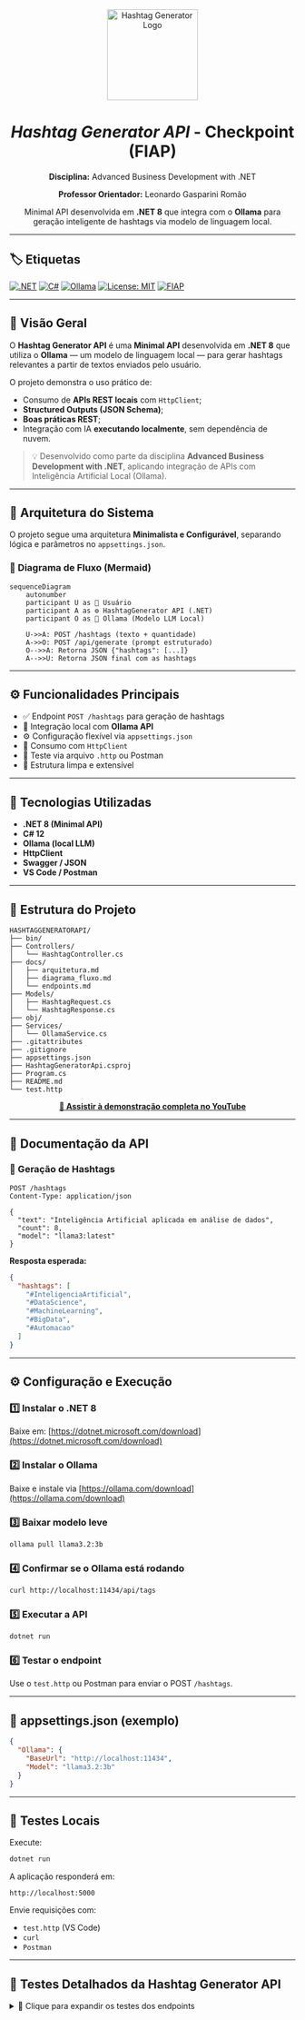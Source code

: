 <div align="center">
  <img src="https://cdn-icons-png.flaticon.com/512/5968/5968292.png" alt="Hashtag Generator Logo" width="160"/>
  
  <h1><i><b>Hashtag Generator API</b></i> - Checkpoint (FIAP)</h1>
  <p><b>Disciplina:</b> Advanced Business Development with .NET</p>
  <p><b>Professor Orientador:</b> Leonardo Gasparini Romão</p>
  <p>Minimal API desenvolvida em <b>.NET 8</b> que integra com o <b>Ollama</b> para geração inteligente de hashtags via modelo de linguagem local.</p>
</div>

---

## 🏷️ Etiquetas
[![.NET](https://img.shields.io/badge/.NET-8.0-blue.svg)](https://dotnet.microsoft.com/)
[![C#](https://img.shields.io/badge/C%23-Minimal%20API-green.svg)](https://learn.microsoft.com/aspnet/core)
[![Ollama](https://img.shields.io/badge/AI-Ollama-black.svg)](https://ollama.com/)
[![License: MIT](https://img.shields.io/badge/License-MIT-green.svg)](https://choosealicense.com/licenses/mit/)
[![FIAP](https://img.shields.io/badge/FIAP-2TDSB-red.svg)](https://www.fiap.com.br/)

---

## 🎯 Visão Geral

O **Hashtag Generator API** é uma **Minimal API** desenvolvida em **.NET 8** que utiliza o **Ollama** — um modelo de linguagem local — para gerar hashtags relevantes a partir de textos enviados pelo usuário.

O projeto demonstra o uso prático de:
- Consumo de **APIs REST locais** com `HttpClient`;
- **Structured Outputs (JSON Schema)**;
- **Boas práticas REST**;
- Integração com IA **executando localmente**, sem dependência de nuvem.

> 💡 Desenvolvido como parte da disciplina **Advanced Business Development with .NET**, aplicando integração de APIs com Inteligência Artificial Local (Ollama).

---


## 🧠 Arquitetura do Sistema

O projeto segue uma arquitetura **Minimalista e Configurável**, separando lógica e parâmetros no `appsettings.json`.

### 🧩 Diagrama de Fluxo (Mermaid)

```mermaid
sequenceDiagram
    autonumber
    participant U as 🧑 Usuário
    participant A as ⚙️ HashtagGenerator API (.NET)
    participant O as 🧠 Ollama (Modelo LLM Local)

    U->>A: POST /hashtags (texto + quantidade)
    A->>O: POST /api/generate (prompt estruturado)
    O-->>A: Retorna JSON {"hashtags": [...]}
    A-->>U: Retorna JSON final com as hashtags
```

---

## ⚙️ Funcionalidades Principais

- ✅ Endpoint `POST /hashtags` para geração de hashtags  
- 🧩 Integração local com **Ollama API**  
- ⚙️ Configuração flexível via `appsettings.json`  
- 📡 Consumo com `HttpClient`  
- 💾 Teste via arquivo `.http` ou Postman  
- 🧱 Estrutura limpa e extensível  

---

## 🧰 Tecnologias Utilizadas

- **.NET 8 (Minimal API)**
- **C# 12**
- **Ollama (local LLM)**
- **HttpClient**
- **Swagger / JSON**
- **VS Code / Postman**

---

## 🧩 Estrutura do Projeto

```
HASHTAGGENERATORAPI/
├── bin/
├── Controllers/
│   └── HashtagController.cs
├── docs/
│   ├── arquitetura.md
│   ├── diagrama_fluxo.md
│   └── endpoints.md
├── Models/
│   ├── HashtagRequest.cs
│   └── HashtagResponse.cs
├── obj/
├── Services/
│   └── OllamaService.cs
├── .gitattributes
├── .gitignore
├── appsettings.json
├── HashtagGeneratorApi.csproj
├── Program.cs
├── README.md
└── test.http
```

<p align="center">
  <a href="https://youtu.be/_2VPrjS74WY" target="_blank">
    <b>🎥 Assistir à demonstração completa no YouTube</b>
  </a>
</p>

---

## 📄 Documentação da API

### 🔹 Geração de Hashtags

```http
POST /hashtags
Content-Type: application/json

{
  "text": "Inteligência Artificial aplicada em análise de dados",
  "count": 8,
  "model": "llama3:latest"
}
```

**Resposta esperada:**
```json
{
  "hashtags": [
    "#InteligenciaArtificial",
    "#DataScience",
    "#MachineLearning",
    "#BigData",
    "#Automacao"
  ]
}
```

---

## ⚙️ Configuração e Execução

### 1️⃣ Instalar o .NET 8
Baixe em: [https://dotnet.microsoft.com/download](https://dotnet.microsoft.com/download)

### 2️⃣ Instalar o Ollama
Baixe e instale via [https://ollama.com/download](https://ollama.com/download)

### 3️⃣ Baixar modelo leve
```bash
ollama pull llama3.2:3b
```

### 4️⃣ Confirmar se o Ollama está rodando
```bash
curl http://localhost:11434/api/tags
```

### 5️⃣ Executar a API
```bash
dotnet run
```

### 6️⃣ Testar o endpoint
Use o `test.http` ou Postman para enviar o POST `/hashtags`.

---

## 🧩 appsettings.json (exemplo)

```json
{
  "Ollama": {
    "BaseUrl": "http://localhost:11434",
    "Model": "llama3.2:3b"
  }
}
```

---

## 🧪 Testes Locais

Execute:
```bash
dotnet run
```

A aplicação responderá em:
```
http://localhost:5000
```

Envie requisições com:
- `test.http` (VS Code)
- `curl`
- `Postman`

---

## 🧪 Testes Detalhados da Hashtag Generator API

<details>
<summary>🔹 Clique para expandir os testes dos endpoints</summary>

```http
GET http://localhost:5000/ping

# 🔹 Testes do endpoint /hashtags

1. Count informado
POST http://localhost:5000/hashtags
Content-Type: application/json

{
  "text": "Inteligência Artificial aplicada em análise de dados",
  "count": 8,
  "model": "llama3.2:3b"
}

2. Count não informado (padrão = 10)
POST http://localhost:5000/hashtags
Content-Type: application/json

{
  "text": "Teste sem count",
  "model": "llama3.2:3b"
}

3. Count maior que 30 (limite máximo)
POST http://localhost:5000/hashtags
Content-Type: application/json

{
  "text": "Teste count alto",
  "count": 50,
  "model": "llama3.2:3b"
}

4. Modelo vazio (usar padrão)
POST http://localhost:5000/hashtags
Content-Type: application/json

{
  "text": "Teste sem modelo",
  "count": 5,
  "model": ""
}

5. Campo text vazio
POST http://localhost:5000/hashtags
Content-Type: application/json

{
  "text": "",
  "count": 5,
  "model": "llama3.2:3b"
}

6. Corpo nulo
POST http://localhost:5000/hashtags
Content-Type: application/json

null

7. Falha Ollama (opcional: desligar Ollama para testar fallback)
POST http://localhost:5000/hashtags
Content-Type: application/json

{
  "text": "Teste falha Ollama",
  "count": 5,
  "model": "llama3.2:3b"
}

</details> ```

## 🧠 Aprendizados

Durante o desenvolvimento, foram aplicadas:
- Boas práticas de integração API ↔️ IA Local;
- Prompts estruturados e controle de saída JSON;
- Configuração de ambiente via `appsettings.json`;
- Uso de Minimal API com código limpo e eficiente.

---

## 📚 Documentação Técnica

Para uma visão detalhada da arquitetura, fluxo e endpoints da aplicação, consulte os arquivos abaixo:

| Documento | Descrição |
|------------|------------|
| [🏗️ Arquitetura do Sistema](docs/arquitetura.md) | Estrutura geral da API, camadas e responsabilidades. |
| [🔄 Diagrama de Fluxo](docs/diagrama_fluxo.md) | Fluxo completo da requisição, do cliente ao Ollama Server. |
| [🧩 Endpoints da API](docs/endpoints.md) | Detalhamento das rotas, parâmetros e exemplos de requisições. |

---

📦 **Repositório GitHub:** [leomotalima/HashtagGeneratorApi](https://github.com/leomotalima/HashtagGeneratorApi)

---

## 👨‍💻 Autor

| Nome | RM | Responsabilidade |
|------|----|------------------|
| **Léo Mota Lima** | 557851 | Desenvolvimento da API, integração com Ollama, documentação e diagrama técnico |

---

## 📜 Licença

Distribuído sob a licença **MIT**.  
Consulte [LICENSE](https://choosealicense.com/licenses/mit/) para mais detalhes.

---

## 🔗 Referências

- [Ollama Docs](https://ollama.com/library)
- [Microsoft Docs – Minimal APIs](https://learn.microsoft.com/aspnet/core/fundamentals/minimal-apis)
- [FIAP - Advanced Business Development with .NET](https://www.fiap.com.br/)
